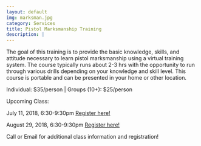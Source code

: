 ```yaml
---
layout: default
img: marksman.jpg
category: Services
title: Pistol Marksmanship Training
description: |
---
```

The goal of this training is to provide the basic knowledge, skills, and attitude necessary to learn pistol marksmanship using a virtual training system. The course typically runs about 2-3 hrs with the opportunity to run through various drills depending on your knowledge and skill level.  This course is portable and can be presented in your home or other location. 
       
Individual: $35/person | Groups (10+): $25/person

Upcoming Class:

July 11, 2018, 6:30-9:30pm <a href="https://goo.gl/forms/mVym36R98cMprlLP2" target="_blank">Register here! </a>

August 29, 2018, 6:30-9:30pm <a href="https://goo.gl/forms/Ffd8aXm0S95ESis92" target="_blank">Register here! </a>


Call or Email for additional class information and registration!
